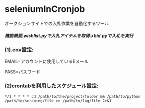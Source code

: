 # seleniumInCronjob

オークションサイトでの入札作業を自動化するツール
<h5>機能概要:wishlist.pyで入札アイテムを取得→bid.pyで入札を実行</h5>

<h3>(1).env設定:</h3>

EMAIL=アカウントに使用しているEメール

PASS=パスワード


<h3>(2)crontabを利用したスケジュール設定:</h3>

```
*/1 * * * * cd /path/to/the/project/folder && /path/to/python /path/to/scraping/file >> /path/to/log/file 2>&1
``` 
